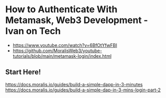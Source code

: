 # How to Authenticate With Metamask, Web3 Development - Ivan on Tech

- https://www.youtube.com/watch?v=6BfOtYfwFBI
- https://github.com/MoralisWeb3/youtube-tutorials/blob/main/metamask-login/index.html


## Start Here!  

https://docs.moralis.io/guides/build-a-simple-dapp-in-3-minutes  
https://docs.moralis.io/guides/build-a-simple-dap-in-3-mins-login-part-2  
